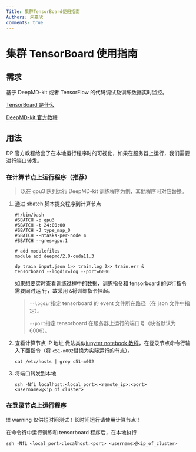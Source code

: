 ```yaml
---
Title: 集群TensorBoard使用指南
Authors: 朱嘉欣
comments: true
---
```


# 集群 TensorBoard 使用指南

## 需求

基于 DeepMD-kit 或者 TensorFlow 的代码调试及训练数据实时监控。

[TensorBoard 是什么](https://github.com/tensorflow/tensorboard)

[DeepMD-kit 官方教程](https://docs.deepmodeling.com/projects/deepmd/en/master/train/tensorboard.html)

## 用法

DP 官方教程给出了在本地运行程序时的可视化，如果在服务器上运行，我们需要进行端口转发。

### 在计算节点上运行程序（推荐）

> 以在 gpu3 队列运行 DeepMD-kit 训练程序为例，其他程序可对应替换。

1. 通过 sbatch 脚本提交程序到计算节点
   ```shell
   #!/bin/bash
   #SBATCH -p gpu3
   #SBATCH -t 24:00:00
   #SBATCH -J type_map_0
   #SBATCH --ntasks-per-node 4
   #SBATCH --gres=gpu:1

   # add modulefiles
   module add deepmd/2.0-cuda11.3

   dp train input.json 1>> train.log 2>> train.err &
   tensorboard --logdir=log --port=6006
   ```
   如果想要实时查看训练过程中的数据，训练指令和 tensorboard 的运行指令需要同时运 行，故采用 `&`将训练指令挂起。
   > `--logdir`指定 tensorboard 的 event 文件所在路径（在 json 文件中指定）。
   >
   > `--port`指定 tensorboard 在服务器上运行的端口号（缺省默认为 6006）。
2. 查看计算节点 IP 地址
   做法类似[jupyter notebook 教程](../deprecated/jupyter.md)，在登录节点命令行输入下面指令（将 `c51-m002`替换为实际运行的节点）。
   ```shell
   cat /etc/hosts | grep c51-m002
   ```
3. 将端口转发到本地
   ```shell
   ssh -NfL localhost:<local_port>:<remote_ip>:<port> <username>@<ip_of_cluster>
   ```

### 在登录节点上运行程序

!!! warning
    仅供短时间测试！长时间运行请使用计算节点!!

在命令行中运行训练和 tensorboard 程序后，在本地执行

```shell
ssh -NfL <local_port>:localhost:<port> <username>@<ip_of_cluster>
```
